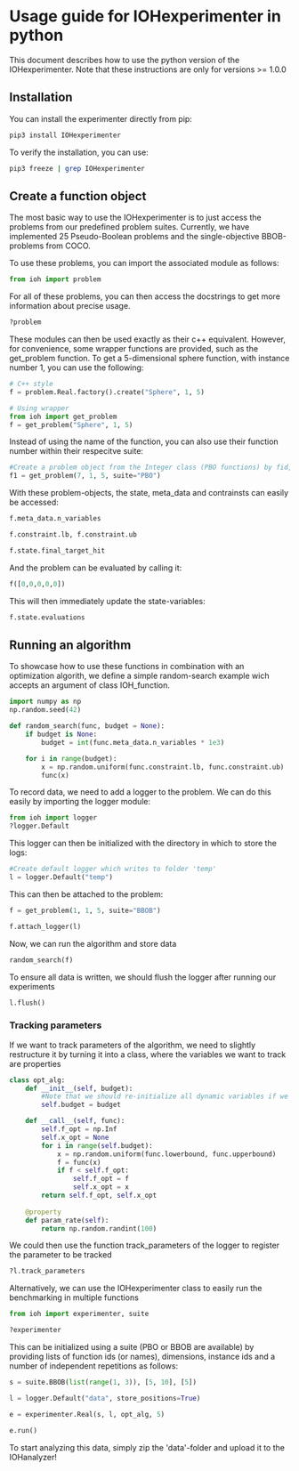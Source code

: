 
# Usage guide for IOHexperimenter in python

This document describes how to use the python version of the IOHexperimenter.
Note that these instructions are only for versions >= 1.0.0

## Installation

You can install the experimenter directly from pip:

```bash
pip3 install IOHexperimenter
```

To verify the installation, you can use:

```bash
pip3 freeze | grep IOHexperimenter
```

## Create a function object

The most basic way to use the IOHexperimenter is to just access the problems from our predefined problem suites. Currently, we have implemented 25 Pseudo-Boolean problems and the single-objective BBOB-problems from COCO.

To use these problems, you can import the associated module as follows:

```python
from ioh import problem
```

For all of these problems, you can then access the docstrings to get more information about precise usage. 
```python
?problem
```

These modules can then be used exactly as their c++ equivalent. However, for convenience, some wrapper functions are provided, such as the get_problem function.
To get a 5-dimensional sphere function, with instance number 1, you can use the following:

```python
# C++ style
f = problem.Real.factory().create("Sphere", 1, 5)

# Using wrapper
from ioh import get_problem
f = get_problem("Sphere", 1, 5)
```
Instead of using the name of the function, you can also use their function number within their respecitve suite:

```python
#Create a problem object from the Integer class (PBO functions) by fid, iid, dim
f1 = get_problem(7, 1, 5, suite="PBO")
```
With these problem-objects, the state, meta_data and contrainsts can easily be accessed:

```python
f.meta_data.n_variables
```

```python
f.constraint.lb, f.constraint.ub
```

```python
f.state.final_target_hit
```

And the problem can be evaluated by calling it:

```python
f([0,0,0,0,0])
```

This will then immediately update the state-variables:

```python
f.state.evaluations
```

## Running an algorithm

To showcase how to use these functions in combination with an optimization algorith, we define a simple random-search example wich accepts an argument of class IOH_function.


```python
import numpy as np
np.random.seed(42)
```

```python
def random_search(func, budget = None):
    if budget is None:
        budget = int(func.meta_data.n_variables * 1e3)

    for i in range(budget):
        x = np.random.uniform(func.constraint.lb, func.constraint.ub)
        func(x)
```

To record data, we need to add a logger to the problem. We can do this easily by importing the logger module:

```python
from ioh import logger
?logger.Default
```

This logger can then be initialized with the directory in which to store the logs:

```python
#Create default logger which writes to folder 'temp'
l = logger.Default("temp")
```
This can then be attached to the problem:

```python
f = get_problem(1, 1, 5, suite="BBOB")
```

```python
f.attach_logger(l)
```

Now, we can run the algorithm and store data


```python
random_search(f)
```

To ensure all data is written, we should flush the logger after running our experiments


```python
l.flush()
```

### Tracking parameters

If we want to track parameters of the algorithm, we need to slightly restructure it by turning it into a class, where the variables we want to track are properties

```python
class opt_alg:
    def __init__(self, budget):
        #Note that we should re-initialize all dynamic variables if we want to run the same algorithm multiple times
        self.budget = budget

    def __call__(self, func):
        self.f_opt = np.Inf
        self.x_opt = None
        for i in range(self.budget):
            x = np.random.uniform(func.lowerbound, func.upperbound)
            f = func(x)
            if f < self.f_opt:
                self.f_opt = f
                self.x_opt = x
        return self.f_opt, self.x_opt
    
    @property
    def param_rate(self):
        return np.random.randint(100)
```

We could then use the function track_parameters of the logger to register the parameter to be tracked


```python
?l.track_parameters
```

Alternatively, we can use the IOHexperimenter class to easily run the benchmarking in multiple functions

```python
from ioh import experimenter, suite
```


```python
?experimenter
```

This can be initialized using a suite (PBO or BBOB are available) by providing lists of function ids (or names), dimensions, instance ids and a number of independent repetitions as follows:


```python
s = suite.BBOB(list(range(1, 3)), [5, 10], [5])
```


```python
l = logger.Default("data", store_positions=True)

e = experimenter.Real(s, l, opt_alg, 5)
```


```python
e.run()
```
To start analyzing this data, simply zip the 'data'-folder and upload it to the IOHanalyzer!

